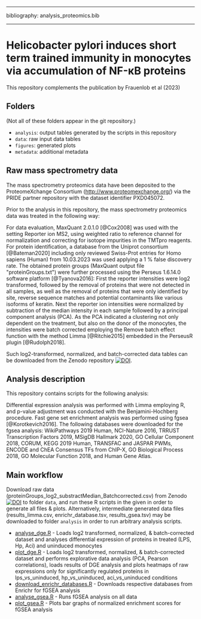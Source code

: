------------------------------------------------------------------------

bibliography: analysis_proteomics.bib

------------------------------------------------------------------------

# Helicobacter pylori induces short term trained immunity in monocytes via accumulation of NF-кB proteins

This repository complements the publication by Frauenlob et al (2023)

## Folders

(Not all of these folders appear in the git repository.)

-   `analysis`: output tables generated by the scripts in this repository
-   `data`: raw input data tables
-   `figures`: generated plots
-   `metadata`: additional metadata

## Raw mass spectrometry data

The mass spectrometry proteomics data have been deposited to the ProteomeXchange Consortium (<http://www.proteomexchange.org/>) via the PRIDE partner repository with the dataset identifier PXD045072.

Prior to the analysis in this repository, the mass spectrometry proteomics data was treated in the following way:

For data evaluation, MaxQuant 2.0.1.0 [@Cox2008] was used with the setting Reporter ion MS2, using weighted ratio to reference channel for normalization and correcting for isotope impurities in the TMTpro reagents. For protein identification, a database from the Uniprot consortium [@Bateman2020] including only reviewed Swiss-Prot entries for Homo sapiens (Human) from 10.03.2023 was used applying a 1 % false discovery rate. The obtained protein groups (MaxQuant output file "proteinGroups.txt") were further processed using the Perseus 1.6.14.0 software platform [@Tyanova2016]: First the reporter intensities were log2 transformed, followed by the removal of proteins that were not detected in all samples, as well as the removal of proteins that were only identified by site, reverse sequence matches and potential contaminants like various isoforms of keratin. Next the reporter ion intensities were normalized by subtraction of the median intensity in each sample followed by a principal component analysis (PCA). As the PCA indicated a clustering not only dependent on the treatment, but also on the donor of the monocytes, the intensities were batch corrected employing the Remove batch effect function with the method Limma [@Ritchie2015] embedded in the PerseusR plugin [@Rudolph2018].

Such log2-transformed, normalized, and batch-corrected data tables can be downloaded from the Zenodo repository [![DOI](https://zenodo.org/badge/DOI/10.5281/zenodo.8379965.svg)](https://doi.org/10.5281/zenodo.8379965).

## Analysis description

This repository contains scripts for the following analysis:

Differential expression analysis was performed with Limma employing R, and p-value adjustment was conducted with the Benjamini-Hochberg procedure. Fast gene set enrichment analysis was performed using fgsea [@Korotkevich2016]. The following databases were downloaded for the fgsea analysis: WikiPathways 2019 Human, NCI-Nature 2016, TRRUST Transcription Factors 2019, MSigDB Hallmark 2020, GO Cellular Component 2018, CORUM, KEGG 2019 Human, TRANSFAC and JASPAR PWMs, ENCODE and ChEA Consensus TFs from ChIP-X, GO Biological Process 2018, GO Molecular Function 2018, and Human Gene Atlas.

## Main workflow

Download raw data (proteinGroups_log2_substractMedian_Batchcorrected.csv) from Zenodo [![DOI](https://zenodo.org/badge/DOI/10.5281/zenodo.8379965.svg)](https://doi.org/10.5281/zenodo.8379965) to folder `data`, and run these R scripts in the given in order to generate all files & plots. Alternatively, intermediate generated data files (results_limma.csv, enrichr_database.tsv, results_gsea.tsv) may be downloaded to folder `analysis` in order to run arbitrary analysis scripts.

-   [analyse_dge.R](analyse_dge.R) - Loads log2 transformed, normalized, & batch-corrected dataset and analyses differential expression of proteins in treated (LPS, Hp, Aci) and uninduced monocytes
-   [plot_dge.R](plot_dge.R) - Loads log2 transformed, normalized, & batch-corrected dataset and performs explorative data analysis (PCA, Pearson correlations), loads results of DGE analysis and plots heatmaps of raw expressions only for significantly regulated proteins in lps_vs_uninduced, hp_vs_uninduced, aci_vs_uninduced conditions
-   [download_enrichr_databases.R](download_enrichr_databases.R) - Downloads respective databases from Enrichr for fGSEA analysis
-   [analyse_gsea.R](analyse_gsea.R) - Runs fGSEA analysis on all data
-   [plot_gsea.R](plot_gsea.R) - Plots bar graphs of normalized enrichment scores for fGSEA analysis
